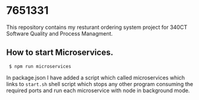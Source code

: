 # 7651331
This repository contains my resturant ordering system project for 340CT Software Quality and Process Managment. 

## How to start Microservices.
```
 $ npm run microservices
```
In package.json I have added a script which called microservices which links to `start.sh` shell script which stops any other program consuming the required ports and run each microservice with node in background mode.